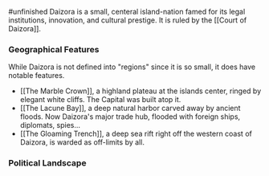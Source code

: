 #unfinished
Daizora is a small, centeral island-nation famed for its legal institutions, innovation, and cultural prestige. It is ruled by the [[Court of Daizora]].

### Geographical Features
While Daizora is not defined into "regions" since it is so small, it does have notable features.
- [[The Marble Crown]], a highland plateau at the islands center, ringed by elegant white cliffs. The Capital was built atop it.
- [[The Lacune Bay]], a deep natural harbor carved away by ancient floods. Now Daizora's major trade hub, flooded with foreign ships, diplomats, spies...
- [[The Gloaming Trench]], a deep sea rift right off the western coast of Daizora, is warded as off-limits by all.

### Political Landscape
